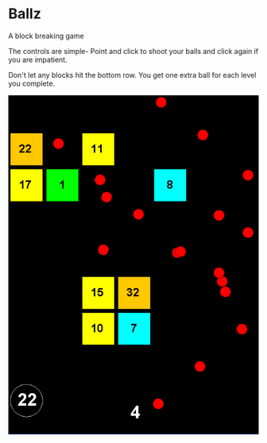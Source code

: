 # Ballz
A block breaking game


The controls are simple- Point and click to shoot your balls and click again if you are impatient. 

Don't let any blocks hit the bottom row. 
You get one extra ball for each level you complete.

![Ballz](https://github.com/tymcgrew/Ballz/blob/master/Ballz/ballz.png)

